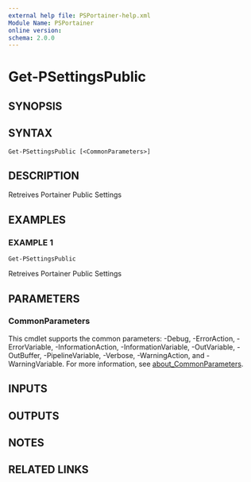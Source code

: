 ```yaml
---
external help file: PSPortainer-help.xml
Module Name: PSPortainer
online version:
schema: 2.0.0
---
```


# Get-PSettingsPublic

## SYNOPSIS

## SYNTAX

```
Get-PSettingsPublic [<CommonParameters>]
```

## DESCRIPTION
Retreives Portainer Public Settings

## EXAMPLES

### EXAMPLE 1
```
Get-PSettingsPublic
```

Retreives Portainer Public Settings

## PARAMETERS

### CommonParameters
This cmdlet supports the common parameters: -Debug, -ErrorAction, -ErrorVariable, -InformationAction, -InformationVariable, -OutVariable, -OutBuffer, -PipelineVariable, -Verbose, -WarningAction, and -WarningVariable. For more information, see [about_CommonParameters](http://go.microsoft.com/fwlink/?LinkID=113216).

## INPUTS

## OUTPUTS

## NOTES

## RELATED LINKS
